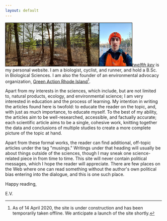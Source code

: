 ```yaml
---
layout: default
---
```

<img src="/assets/about/20200322_173952.jpg" alt="Late afternoon" width="300px" style="border:1px solid black"><img src="/assets/about/20200315_172041.jpg" alt="Elliot Vosburgh, the author" height="139px" style="border:1px solid black">[*twelfth key*](https://0evv.github.io) is my personal website. I am a biologist, cyclist, and runner, and hold a B.Sc. in Biological Sciences. I am also the founder of an environmental advocacy organization, [Green Action Rhode Island](https://greenactionri.github.io)[^1].

Apart from my interests in the sciences, which include, but are not limited to, natural products, ecology, and environmental science; I am very interested in education and the process of learning. My intention in writing the articles found here is twofold: to educate the reader on the topic, and, with just as much importance, to educate myself. To the best of my ability, the articles aim to be well-researched, accessible, and factually accurate; each scientific article aims to be a single, cohesive work, knitting together the data and conclusions of multiple studies to create a more complete picture of the topic at hand.

Apart from these formal works, the reader can find additional, off-topic articles under the tag "musings." Writings under that heading will usually be about things outside of the sciences, though I may sneak one science-related piece in from time to time. This site will never contain political messages, which I hope the reader will appreciate. There are few places on the Web where one can read something without the author's own political bias entering into the dialogue, and this is one such place.

Happy reading,

E.V.

[^1]: As of 14 April 2020, the site is under construction and has been temporarily taken offline. We anticipate a launch of the site shortly.
